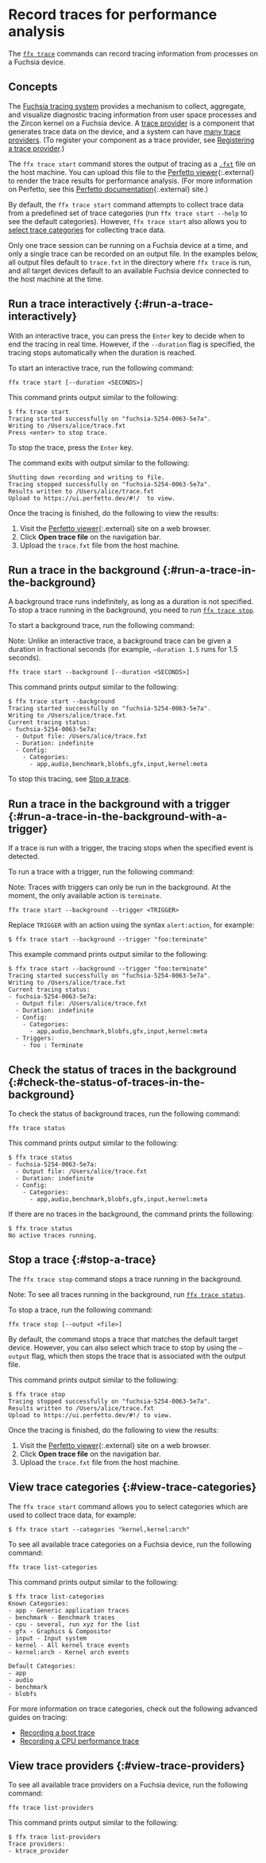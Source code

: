 # Record traces for performance analysis

The [`ffx trace`][ffx-trace] commands can record tracing information from processes
on a Fuchsia device.

## Concepts

The [Fuchsia tracing system][fuchsia-tracing-system] provides a mechanism to collect,
aggregate, and visualize diagnostic tracing information from user space processes and
the Zircon kernel on a Fuchsia device. A [trace provider][trace-providers] is a
component that generates trace data on the device, and a system can have
[many trace providers](#view-trace-providers). (To register your component as a trace
provider, see [Registering a trace provider][register-a-trace-provider].)

The `ffx trace start` command stores the output of tracing as a  [`.fxt`][fxt] file on
the host machine. You can upload this file to the
[Perfetto viewer][perfetto-viewer]{:.external} to render the trace results for
performance analysis. (For more information on Perfetto, see this
[Perfetto documentation][perfetto-docs]{:.external} site.)

By default, the `ffx trace start` command attempts to collect trace data from a
predefined set of trace categories (run `ffx trace start --help` to see the default
categories). However, `ffx trace start` also allows you to
[select trace categories](#view-trace-categories) for collecting trace data.

Only one trace session can be running on a Fuchsia device at a time, and only a single
trace can be recorded on an output file. In the examples below, all output files default
to `trace.fxt` in the directory where `ffx trace` is run, and all target devices default
to an available Fuchsia device connected to the host machine at the time.

## Run a trace interactively {:#run-a-trace-interactively}

With an interactive trace, you can press the `Enter` key to decide when to end
the tracing in real time. However, if the `--duration` flag is specified,
the tracing stops automatically when the duration is reached.

To start an interactive trace, run the following command:

```posix-terminal
ffx trace start [--duration <SECONDS>]
```

This command prints output similar to the following:

```none {:.devsite-disable-click-to-copy}
$ ffx trace start
Tracing started successfully on "fuchsia-5254-0063-5e7a".
Writing to /Users/alice/trace.fxt
Press <enter> to stop trace.

```

To stop the trace, press the `Enter` key.

The command exits with output similar to the following:

```none {:.devsite-disable-click-to-copy}
Shutting down recording and writing to file.
Tracing stopped successfully on "fuchsia-5254-0063-5e7a".
Results written to /Users/alice/trace.fxt
Upload to https://ui.perfetto.dev/#!/  to view.
```

Once the tracing is finished, do the following to view the results:

1. Visit the [Perfetto viewer][perfetto-viewer]{:.external} site on a web browser.
2. Click **Open trace file** on the navigation bar.
3. Upload the `trace.fxt` file from the host machine.

## Run a trace in the background {:#run-a-trace-in-the-background}

A background trace runs indefinitely, as long as a duration is not specified.
To stop a trace running in the background, you need to run
[`ffx trace stop`](#stop-a-trace).

To start a background trace, run the following command:

Note: Unlike an interactive trace, a background trace can be given a duration in
fractional seconds (for example, `–duration 1.5` runs for 1.5 seconds).

```posix-terminal
ffx trace start --background [--duration <SECONDS>]
```

This command prints output similar to the following:

```none {:.devsite-disable-click-to-copy}
$ ffx trace start --background
Tracing started successfully on "fuchsia-5254-0063-5e7a".
Writing to /Users/alice/trace.fxt
Current tracing status:
- fuchsia-5254-0063-5e7a:
  - Output file: /Users/alice/trace.fxt
  - Duration: indefinite
  - Config:
    - Categories:
      - app,audio,benchmark,blobfs,gfx,input,kernel:meta
```

To stop this tracing, see [Stop a trace](#stop-a-trace).

## Run a trace in the background with a trigger {:#run-a-trace-in-the-background-with-a-trigger}

If a trace is run with a trigger, the tracing stops when the specified event
is detected.

To run a trace with a trigger, run the following command:

Note: Traces with triggers can only be run in the background.
At the moment, the only available action is `terminate`.

```posix-terminal
ffx trace start --background --trigger <TRIGGER>
```

Replace `TRIGGER` with an action using the syntax `alert:action`, for example:

```none {:.devsite-disable-click-to-copy}
$ ffx trace start --background --trigger "foo:terminate"
```

This example command prints output similar to the following:

```none {:.devsite-disable-click-to-copy}
$ ffx trace start --background --trigger "foo:terminate"
Tracing started successfully on "fuchsia-5254-0063-5e7a".
Writing to /Users/alice/trace.fxt
Current tracing status:
- fuchsia-5254-0063-5e7a:
  - Output file: /Users/alice/trace.fxt
  - Duration: indefinite
  - Config:
    - Categories:
      - app,audio,benchmark,blobfs,gfx,input,kernel:meta
  - Triggers:
    - foo : Terminate
```

## Check the status of traces in the background {:#check-the-status-of-traces-in-the-background}

To check the status of background traces, run the following command:

```posix-terminal
ffx trace status
```

This command prints output similar to the following:

```none {:.devsite-disable-click-to-copy}
$ ffx trace status
- fuchsia-5254-0063-5e7a:
  - Output file: /Users/alice/trace.fxt
  - Duration: indefinite
  - Config:
    - Categories:
      - app,audio,benchmark,blobfs,gfx,input,kernel:meta
```

If there are no traces in the background, the command prints
the following:

```none {:.devsite-disable-click-to-copy}
$ ffx trace status
No active traces running.
```

## Stop a trace {:#stop-a-trace}

The `ffx trace stop` command stops a trace running in the background.

Note: To see all traces running in the background, run
[`ffx trace status`](#check-the-status-of-traces-in-the-background).

To stop a trace, run the following command:

```posix-terminal
ffx trace stop [--output <file>]
```

By default, the command stops a trace that matches the default target device.
However, you can also select which trace to stop by using the `–output` flag,
which then stops the trace that is associated with the output file.

This command prints output similar to the following:

```none {:.devsite-disable-click-to-copy}
$ ffx trace stop
Tracing stopped successfully on "fuchsia-5254-0063-5e7a".
Results written to /Users/alice/trace.fxt
Upload to https://ui.perfetto.dev/#!/ to view.
```

Once the tracing is finished, do the following to view the results:

1. Visit the [Perfetto viewer][perfetto-viewer]{:.external} site on a web browser.
2. Click **Open trace file** on the navigation bar.
3. Upload the `trace.fxt` file from the host machine.

## View trace categories {:#view-trace-categories}

The `ffx trace start` command allows you to select categories which
are used to collect trace data, for example:

```none {:.devsite-disable-click-to-copy}
$ ffx trace start --categories "kernel,kernel:arch"
```

To see all available trace categories on a Fuchsia device,
run the following command:

```posix-terminal
ffx trace list-categories
```
This command prints output similar to the following:

```none {:.devsite-disable-click-to-copy}
$ ffx trace list-categories
Known Categories:
- app - Generic application traces
- benchmark - Benchmark traces
- cpu - several, run xyz for the list
- gfx - Graphics & Compositor
- input - Input system
- kernel - All kernel trace events
- kernel:arch - Kernel arch events

Default Categories:
- app
- audio
- benchmark
- blobfs
```

For more information on trace categories, check out the following advanced
guides on tracing:

* [Recording a boot trace][record-a-boot-trace]
* [Recording a CPU performance trace][record-a-cpu-trace]

## View trace providers {:#view-trace-providers}

To see all available trace providers on a Fuchsia device,
run the following command:

```posix-terminal
ffx trace list-providers
```

This command prints output similar to the following:

```none {:.devsite-disable-click-to-copy}
$ ffx trace list-providers
Trace providers:
- ktrace_provider
```

<!-- Reference links -->

[ffx-trace]: https://fuchsia.dev/reference/tools/sdk/ffx#trace
[fuchsia-tracing-system]: /docs/concepts/kernel/tracing-system.md
[register-a-trace-provider]: /docs/development/tracing/tutorial/registering-a-trace-provider.md
[fxt]: /docs/reference/tracing/trace-format.md
[perfetto-viewer]: https://ui.perfetto.dev/#!/
[perfetto-docs]: https://perfetto.dev/docs/
[record-a-boot-trace]: /docs/development/tracing/advanced/recording-a-boot-trace.md
[record-a-cpu-trace]: /docs/development/tracing/advanced/recording-a-cpu-performance-trace.md
[trace-providers]: /docs/concepts/kernel/tracing-system.md#trace-providers
